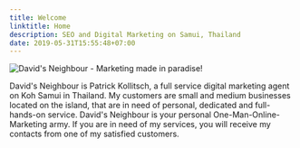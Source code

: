 ```yaml
---
title: Welcome
linktitle: Home
description: SEO and Digital Marketing on Samui, Thailand
date: 2019-05-31T15:55:48+07:00
---
```


![David's Neighbour - Marketing made in paradise!](/ci/logo-black.svg)

David's Neighbour is Patrick Kollitsch, a full service digital marketing agent on Koh Samui in Thailand. My customers are small and medium businesses located on the island, that are in need of personal, dedicated and full-hands-on service. David's Neighbour is your personal One-Man-Online-Marketing army. If you are in need of my services, you will receive my contacts from one of my satisfied customers.
